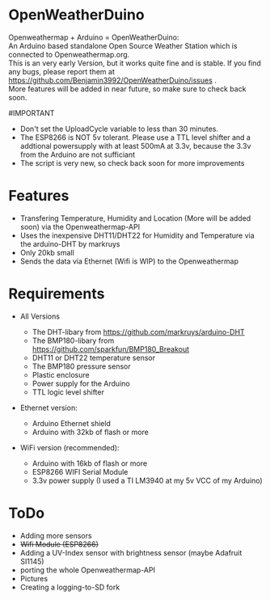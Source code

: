 # OpenWeatherDuino
Openweathermap + Arduino = OpenWeatherDuino: <br>
An Arduino based standalone Open Source Weather Station which is connected to Openweathermap.org.<br>
This is an very early Version, but it works quite fine and is stable. If you find any bugs, please report them at https://github.com/Benjamin3992/OpenWeatherDuino/issues .<br>
More features will be added in near future, so make sure to check back soon.

#IMPORTANT
- Don't set the UploadCycle variable to less than 30 minutes.
- The ESP8266 is NOT 5v tolerant. Please use a TTL level shifter and a addtional powersupply with at least 500mA at 3.3v, because the 3.3v from the Arduino are not sufficiant
- The script is very new, so check back soon for more improvements

# Features
  - Transfering Temperature, Humidity and Location (More will be added soon) via the Openweathermap-API 
  - Uses the inexpensive DHT11/DHT22 for Humidity and Temperature via the arduino-DHT by markruys
  - Only 20kb small
  - Sends the data via Ethernet (Wifi is WIP) to the Openweathermap

# Requirements
- All Versions
  - The DHT-libary from https://github.com/markruys/arduino-DHT
  - The BMP180-libary from https://github.com/sparkfun/BMP180_Breakout
  - DHT11 or DHT22 temperature sensor
  - The BMP180 pressure sensor
  - Plastic enclosure
  - Power supply for the Arduino
  - TTL logic level shifter

- Ethernet version:
  - Arduino Ethernet shield
  - Arduino with 32kb of flash or more

- WiFi version (recommended):
  - Arduino with 16kb of flash or more
  - ESP8266 WIFI Serial Module
  - 3.3v power supply (I used a TI LM3940 at my 5v VCC of my Arduino)

# ToDo
  - Adding more sensors
  - ~~Wifi Module (ESP8266)~~
  - Adding a UV-Index sensor with brightness sensor (maybe Adafruit SI1145)
  - porting the whole Openweathermap-API
  - Pictures
  - Creating a logging-to-SD fork
